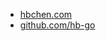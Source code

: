 - [hbchen.com](http://hbchen.com)
- [github.com/hb-go](https://github.com/hb-go)

<!--
<img align="right" src="https://github-readme-stats.vercel.app/api?username=hb-chen&show_icons=true&theme=vue"/>
<img src="https://github-profile-trophy.vercel.app/?username=hb-chen&theme=flat&column=7&margin-w=10" alt="logo" height="160" align="center" />
**hb-chen/hb-chen** is a ✨ _special_ ✨ repository because its `README.md` (this file) appears on your GitHub profile.

Here are some ideas to get you started:

- 🔭 I’m currently working on ...
- 🌱 I’m currently learning ...
- 👯 I’m looking to collaborate on ...
- 🤔 I’m looking for help with ...
- 💬 Ask me about ...
- 📫 How to reach me: ...
- 😄 Pronouns: ...
- ⚡ Fun fact: ...
-->
